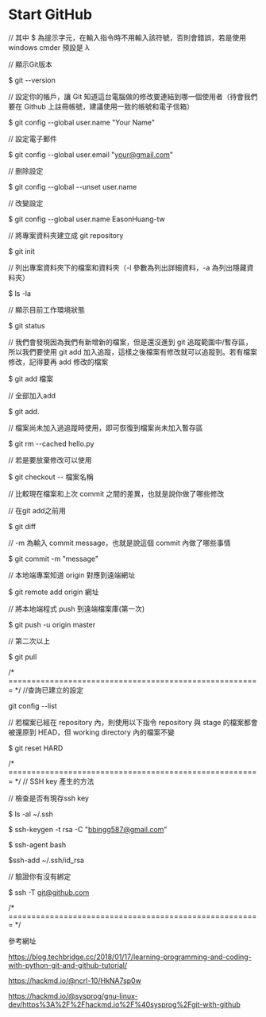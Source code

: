 # Start GitHub

// 其中 $ 為提示字元，在輸入指令時不用輸入該符號，否則會錯誤，若是使用 windows cmder 預設是 λ

// 顯示Git版本

$ git --version

 
// 設定你的帳戶，讓 Git 知道這台電腦做的修改要連結到哪一個使用者（待會我們要在 Github 上註冊帳號，建議使用一致的帳號和電子信箱）

$ git config --global user.name "Your Name"


// 設定電子郵件

$ git config --global user.email "your@gmail.com"


// 删除設定

$ git config  --global --unset user.name

 
// 改變設定

$ git config --global user.name EasonHuang-tw


// 將專案資料夾建立成 git repository

$ git init


// 列出專案資料夾下的檔案和資料夾（-l 參數為列出詳細資料，-a 為列出隱藏資料夾）

$ ls -la


// 顯示目前工作環境狀態
 
$ git status


// 我們會發現因為我們有新增新的檔案，但是還沒進到 git 追蹤範圍中/暫存區，所以我們要使用 git add 加入追蹤，這樣之後檔案有修改就可以追蹤到。若有檔案修改，記得要再 add 修改的檔案

$ git add 檔案


// 全部加入add

$ git add.


// 檔案尚未加入過追蹤時使用，即可恢復到檔案尚未加入暫存區

$ git rm --cached hello.py


// 若是要放棄修改可以使用 

$ git checkout -- 檔案名稱

 
// 比較現在檔案和上次 commit 之間的差異，也就是說你做了哪些修改

// 在git add之前用

$ git diff

 
// -m 為輸入 commit message，也就是說這個 commit 內做了哪些事情
 
$ git commit -m "message"


// 本地端專案知道 origin 對應到遠端網址
 
$ git remote add origin 網址

 
// 將本地端程式 push 到遠端檔案庫(第一次)

$ git push -u origin master


// 第二次以上

$ git pull


/* ======================================================= */
//查詢已建立的設定

git config --list


// 若檔案已經在 repository 內，則使用以下指令
repository 與 stage 的檔案都會被還原到 HEAD，但 working directory 內的檔案不變

$ git reset HARD

/* ======================================================= */
// SSH key 產生的方法

// 檢查是否有現存ssh key

$ ls -al ~/.ssh


$ ssh-keygen -t rsa -C "bbingg587@gmail.com"


$ ssh-agent bash


$ssh-add ~/.ssh/id_rsa


// 驗證你有沒有綁定

$ ssh -T git@github.com


/* ======================================================= */ 

參考網址

https://blog.techbridge.cc/2018/01/17/learning-programming-and-coding-with-python-git-and-github-tutorial/

https://hackmd.io/@ncrl-10/HkNA7sp0w 

https://hackmd.io/@sysprog/gnu-linux-dev/https%3A%2F%2Fhackmd.io%2F%40sysprog%2Fgit-with-github
